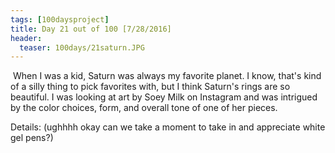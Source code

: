```yaml
---
tags: [100daysproject]
title: Day 21 out of 100 [7/28/2016]
header:
  teaser: 100days/21saturn.JPG
---
```


<img src="{{ site.url }}{{ site.baseurl }}/images/100days/21saturn.JPG" alt="">
When I was a kid, Saturn was always my favorite planet.  I know, that's kind of a silly thing to pick favorites with, but I think Saturn's rings are so beautiful.  I was looking at art by Soey Milk on Instagram and was intrigued by the color choices, form, and overall tone of one of her pieces.

Details: (ughhhh okay can we take a moment to take in and appreciate white gel pens?)
<img src="{{ site.url }}{{ site.baseurl }}/images/100days/21saturn_c.JPG" alt="">
